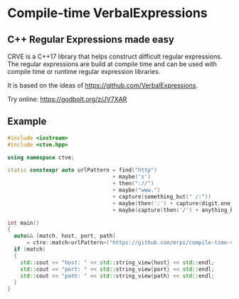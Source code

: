 # Compile-time VerbalExpressions

## C++ Regular Expressions made easy

CRVE is a C++17 library that helps construct difficult regular expressions.
The regular expressions are build at compile time and can be used with compile time or runtime regular expression libraries.

It is based on the ideas of https://github.com/VerbalExpressions.

Try online: https://godbolt.org/z/JV7XAR

## Example

```c++
#include <iostream>
#include <ctve.hpp>

using namespace ctve;

static constexpr auto urlPattern = find("http")
                                 + maybe('s')
                                 + then("://")
                                 + maybe("www.")
                                 + capture(something_but(" /:"))
                                 + maybe(then(':') + capture(digit.one_or_more()))
                                 + maybe(capture(then('/') + anything_but(' ')));

int main()
{
  auto&& [match, host, port, path] 
      = ctre::match<urlPattern>("https://github.com/mrpi/compile-time-verbal-expressions");
  if (match)
  {
    std::cout << "host: " << std::string_view{host} << std::endl;
    std::cout << "port: " << std::string_view{port} << std::endl;
    std::cout << "path: " << std::string_view{path} << std::endl;
  }
}
```
